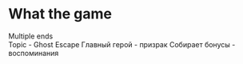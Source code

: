 # What the game
Multiple ends   
Topic - Ghost Escape
Главный герой - призрак
Собирает бонусы - воспоминания
